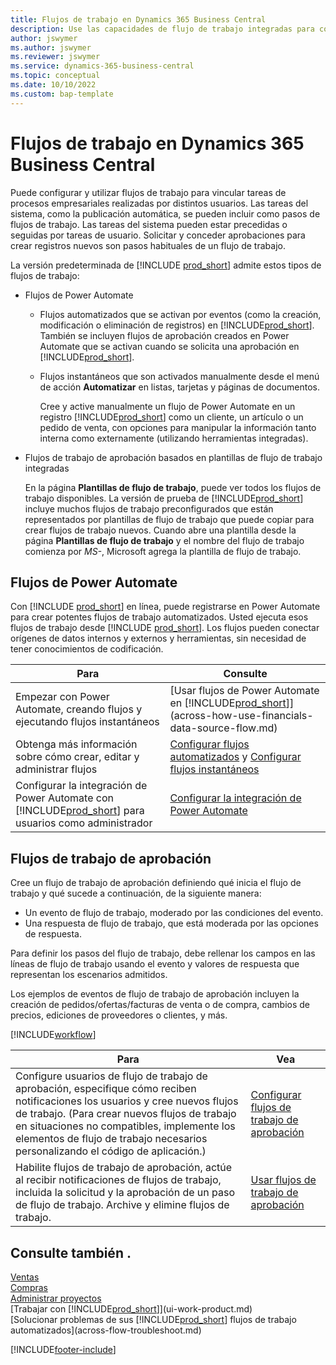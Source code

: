 ```yaml
---
title: Flujos de trabajo en Dynamics 365 Business Central
description: Use las capacidades de flujo de trabajo integradas para configurar flujos de trabajo de aprobación para complementar los flujos de trabajo automatizados basados en Power Automate. Puede configurar pasos para asignar tareas a diferentes personas como parte de las diferentes tareas del proceso empresarial.
author: jswymer
ms.author: jswymer
ms.reviewer: jswymer
ms.service: dynamics-365-business-central
ms.topic: conceptual
ms.date: 10/10/2022
ms.custom: bap-template
---
```

# Flujos de trabajo en Dynamics 365 Business Central

Puede configurar y utilizar flujos de trabajo para vincular tareas de procesos empresariales realizadas por distintos usuarios. Las tareas del sistema, como la publicación automática, se pueden incluir como pasos de flujos de trabajo. Las tareas del sistema pueden estar precedidas o seguidas por tareas de usuario. Solicitar y conceder aprobaciones para crear registros nuevos son pasos habituales de un flujo de trabajo.

La versión predeterminada de [!INCLUDE [prod_short](includes/prod_short.md)] admite estos tipos de flujos de trabajo:
  
* Flujos de Power Automate

  * Flujos automatizados que se activan por eventos (como la creación, modificación o eliminación de registros) en [!INCLUDE[prod_short](includes/prod_short.md)]. También se incluyen flujos de aprobación creados en Power Automate que se activan cuando se solicita una aprobación en [!INCLUDE[prod_short](includes/prod_short.md)].
  * Flujos instantáneos que son activados manualmente desde el menú de acción **Automatizar** en listas, tarjetas y páginas de documentos.

    Cree y active manualmente un flujo de Power Automate en un registro [!INCLUDE[prod_short](includes/prod_short.md)] como un cliente, un artículo o un pedido de venta, con opciones para manipular la información tanto interna como externamente (utilizando herramientas integradas).

* Flujos de trabajo de aprobación basados en plantillas de flujo de trabajo integradas

  En la página **Plantillas de flujo de trabajo**, puede ver todos los flujos de trabajo disponibles. La versión de prueba de [!INCLUDE[prod_short](includes/prod_short.md)] incluye muchos flujos de trabajo preconfigurados que están representados por plantillas de flujo de trabajo que puede copiar para crear flujos de trabajo nuevos. Cuando abre una plantilla desde la página **Plantillas de flujo de trabajo** y el nombre del flujo de trabajo comienza por *MS-*, Microsoft agrega la plantilla de flujo de trabajo.

## Flujos de Power Automate

Con [!INCLUDE [prod_short](includes/prod_short.md)] en línea, puede registrarse en Power Automate para crear potentes flujos de trabajo automatizados. Usted ejecuta esos flujos de trabajo desde [!INCLUDE [prod_short](includes/prod_short.md)]. Los flujos pueden conectar orígenes de datos internos y externos y herramientas, sin necesidad de tener conocimientos de codificación.

|**Para** |**Consulte**|
|-------|-------|
|Empezar con Power Automate, creando flujos y ejecutando flujos instantáneos|[Usar flujos de Power Automate en [!INCLUDE[prod_short](includes/prod_short.md)]](across-how-use-financials-data-source-flow.md)|
|Obtenga más información sobre cómo crear, editar y administrar flujos|[Configurar flujos automatizados](/dynamics365/business-central/dev-itpro/powerplatform/automate-workflows) y [Configurar flujos instantáneos](/dynamics365/business-central/dev-itpro/powerplatform/instant-flows)|
|Configurar la integración de Power Automate con [!INCLUDE[prod_short](includes/prod_short.md)] para usuarios como administrador|[Configurar la integración de Power Automate](/dynamics365/business-central/dev-itpro/powerplatform/power-automate-setup)|

## Flujos de trabajo de aprobación

Cree un flujo de trabajo de aprobación definiendo qué inicia el flujo de trabajo y qué sucede a continuación, de la siguiente manera:

* Un evento de flujo de trabajo, moderado por las condiciones del evento.
* Una respuesta de flujo de trabajo, que está moderada por las opciones de respuesta.

Para definir los pasos del flujo de trabajo, debe rellenar los campos en las líneas de flujo de trabajo usando el evento y valores de respuesta que representan los escenarios admitidos.

Los ejemplos de eventos de flujo de trabajo de aprobación incluyen la creación de pedidos/ofertas/facturas de venta o de compra, cambios de precios, ediciones de proveedores o clientes, y más.

[!INCLUDE[workflow](includes/workflow.md)]

| **Para** | **Vea** |
|--|--|
| Configure usuarios de flujo de trabajo de aprobación, especifique cómo reciben notificaciones los usuarios y cree nuevos flujos de trabajo. (Para crear nuevos flujos de trabajo en situaciones no compatibles, implemente los elementos de flujo de trabajo necesarios personalizando el código de aplicación.) | [Configurar flujos de trabajo de aprobación](across-set-up-workflows.md) |
| Habilite flujos de trabajo de aprobación, actúe al recibir notificaciones de flujos de trabajo, incluida la solicitud y la aprobación de un paso de flujo de trabajo. Archive y elimine flujos de trabajo. | [Usar flujos de trabajo de aprobación](across-use-workflows.md) |

<!--
| Integrate company data with Power Automate workflows, using both internal and external sources and events to create and automate tasks or workflows. | [Use Power Automate Flows in [!INCLUDE[prod_short](includes/prod_short.md)]](across-how-use-financials-data-source-flow.md) |-->

## Consulte también .

[Ventas](sales-manage-sales.md)  
[Compras](purchasing-manage-purchasing.md)  
[Administrar proyectos](projects-manage-projects.md)  
[Trabajar con [!INCLUDE[prod_short](includes/prod_short.md)]](ui-work-product.md)  
[Solucionar problemas de sus [!INCLUDE[prod_short](includes/prod_short.md)] flujos de trabajo automatizados](across-flow-troubleshoot.md)  


[!INCLUDE[footer-include](includes/footer-banner.md)]
